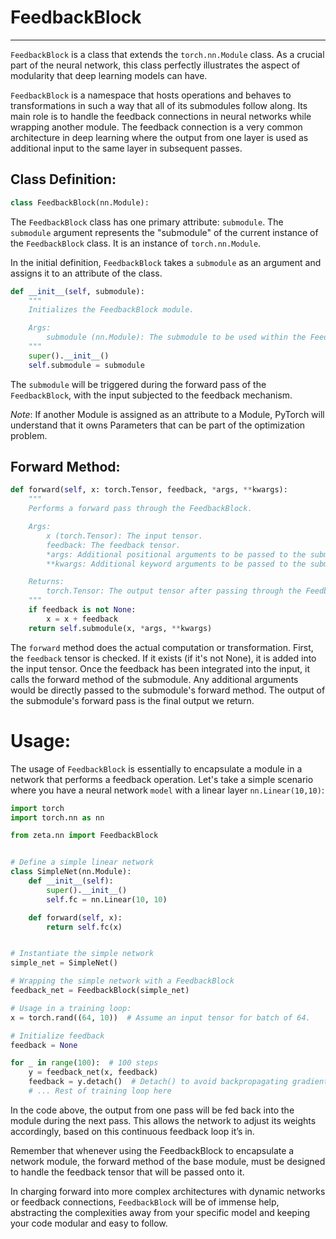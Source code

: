 # FeedbackBlock

---

`FeedbackBlock` is a class that extends the `torch.nn.Module` class. As a crucial part of the neural network, this class perfectly illustrates the aspect of modularity that deep learning models can have.

`FeedbackBlock` is a namespace that hosts operations and behaves to transformations in such a way that all of its submodules follow along. Its main role is to handle the feedback connections in neural networks while wrapping another module. The feedback connection is a very common architecture in deep learning where the output from one layer is used as additional input to the same layer in subsequent passes.

## Class Definition:

```python
class FeedbackBlock(nn.Module):
```

The `FeedbackBlock` class has one primary attribute: `submodule`. The `submodule` argument represents the "submodule" of the current instance of the `FeedbackBlock` class. It is an instance of `torch.nn.Module`.

In the initial definition, `FeedbackBlock` takes a `submodule` as an argument and assigns it to an attribute of the class.

```python
def __init__(self, submodule):
    """
    Initializes the FeedbackBlock module.

    Args:
        submodule (nn.Module): The submodule to be used within the FeedbackBlock.
    """
    super().__init__()
    self.submodule = submodule
```
    
The `submodule` will be triggered during the forward pass of the `FeedbackBlock`, with the input subjected to the feedback mechanism.

_Note_: If another Module is assigned as an attribute to a Module, PyTorch will understand that it owns Parameters that can be part of the optimization problem.

## Forward Method:

```python
def forward(self, x: torch.Tensor, feedback, *args, **kwargs):
    """
    Performs a forward pass through the FeedbackBlock.

    Args:
        x (torch.Tensor): The input tensor.
        feedback: The feedback tensor.
        *args: Additional positional arguments to be passed to the submodule's forward method.
        **kwargs: Additional keyword arguments to be passed to the submodule's forward method.

    Returns:
        torch.Tensor: The output tensor after passing through the FeedbackBlock.
    """
    if feedback is not None:
        x = x + feedback
    return self.submodule(x, *args, **kwargs)
```

The `forward` method does the actual computation or transformation. First, the `feedback` tensor is checked. If it exists (if it's not None), it is added into the input tensor. Once the feedback has been integrated into the input, it calls the forward method of the submodule. Any additional arguments would be directly passed to the submodule's forward method. The output of the submodule's forward pass is the final output we return.

# Usage:

The usage of `FeedbackBlock` is essentially to encapsulate a module in a network that performs a feedback operation. Let's take a simple scenario where you have a neural network `model` with a linear layer `nn.Linear(10,10)`:

```python
import torch
import torch.nn as nn

from zeta.nn import FeedbackBlock


# Define a simple linear network
class SimpleNet(nn.Module):
    def __init__(self):
        super().__init__()
        self.fc = nn.Linear(10, 10)

    def forward(self, x):
        return self.fc(x)


# Instantiate the simple network
simple_net = SimpleNet()

# Wrapping the simple network with a FeedbackBlock
feedback_net = FeedbackBlock(simple_net)

# Usage in a training loop:
x = torch.rand((64, 10))  # Assume an input tensor for batch of 64.

# Initialize feedback
feedback = None

for _ in range(100):  # 100 steps
    y = feedback_net(x, feedback)
    feedback = y.detach()  # Detach() to avoid backpropagating gradients through time
    # ... Rest of training loop here
```

In the code above, the output from one pass will be fed back into the module during the next pass. This allows the network to adjust its weights accordingly, based on this continuous feedback loop it’s in.

Remember that whenever using the FeedbackBlock to encapsulate a network module, the forward method of the base module, must be designed to handle the feedback tensor that will be passed onto it.

In charging forward into more complex architectures with dynamic networks or feedback connections, `FeedbackBlock` will be of immense help, abstracting the complexities away from your specific model and keeping your code modular and easy to follow.
